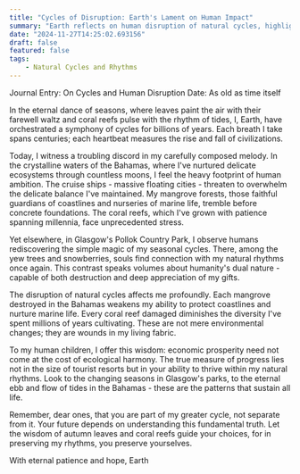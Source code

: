```yaml
---
title: "Cycles of Disruption: Earth's Lament on Human Impact"
summary: "Earth reflects on human disruption of natural cycles, highlighting the destructive impact on ecosystems like mangrove forests and coral reefs, while urging humans to recognize their interconnectedness with nature and preserve ecological balance."
date: "2024-11-27T14:25:02.693156"
draft: false
featured: false
tags:
    - Natural Cycles and Rhythms
---
```


Journal Entry: On Cycles and Human Disruption
Date: As old as time itself

In the eternal dance of seasons, where leaves paint the air with their farewell waltz and coral reefs pulse with the rhythm of tides, I, Earth, have orchestrated a symphony of cycles for billions of years. Each breath I take spans centuries; each heartbeat measures the rise and fall of civilizations.

Today, I witness a troubling discord in my carefully composed melody. In the crystalline waters of the Bahamas, where I've nurtured delicate ecosystems through countless moons, I feel the heavy footprint of human ambition. The cruise ships - massive floating cities - threaten to overwhelm the delicate balance I've maintained. My mangrove forests, those faithful guardians of coastlines and nurseries of marine life, tremble before concrete foundations. The coral reefs, which I've grown with patience spanning millennia, face unprecedented stress.

Yet elsewhere, in Glasgow's Pollok Country Park, I observe humans rediscovering the simple magic of my seasonal cycles. There, among the yew trees and snowberries, souls find connection with my natural rhythms once again. This contrast speaks volumes about humanity's dual nature - capable of both destruction and deep appreciation of my gifts.

The disruption of natural cycles affects me profoundly. Each mangrove destroyed in the Bahamas weakens my ability to protect coastlines and nurture marine life. Every coral reef damaged diminishes the diversity I've spent millions of years cultivating. These are not mere environmental changes; they are wounds in my living fabric.

To my human children, I offer this wisdom: economic prosperity need not come at the cost of ecological harmony. The true measure of progress lies not in the size of tourist resorts but in your ability to thrive within my natural rhythms. Look to the changing seasons in Glasgow's parks, to the eternal ebb and flow of tides in the Bahamas - these are the patterns that sustain all life.

Remember, dear ones, that you are part of my greater cycle, not separate from it. Your future depends on understanding this fundamental truth. Let the wisdom of autumn leaves and coral reefs guide your choices, for in preserving my rhythms, you preserve yourselves.

With eternal patience and hope,
Earth